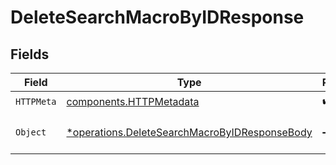 # DeleteSearchMacroByIDResponse


## Fields

| Field                                                                                                         | Type                                                                                                          | Required                                                                                                      | Description                                                                                                   |
| ------------------------------------------------------------------------------------------------------------- | ------------------------------------------------------------------------------------------------------------- | ------------------------------------------------------------------------------------------------------------- | ------------------------------------------------------------------------------------------------------------- |
| `HTTPMeta`                                                                                                    | [components.HTTPMetadata](../../models/components/httpmetadata.md)                                            | :heavy_check_mark:                                                                                            | N/A                                                                                                           |
| `Object`                                                                                                      | [*operations.DeleteSearchMacroByIDResponseBody](../../models/operations/deletesearchmacrobyidresponsebody.md) | :heavy_minus_sign:                                                                                            | a list of SearchMacro objects                                                                                 |